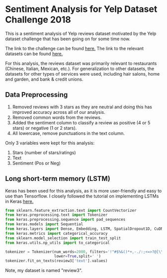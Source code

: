 # Sentiment Analysis for Yelp Dataset Challenge 2018

This is a sentiment analysis of Yelp reviews dataset motivated by the Yelp dataset challenge that has been going on for some time now.

The link to the challenge can be found [here.](https://www.yelp.com/dataset/challenge)
The link to the relevant datasets can be found [here.](https://www.yelp.com/dataset/download)

For this analysis, the reviews dataset was primarily relevant to restaurants (Chinese, Italian, Mexican, etc.). For generalization to other datasets, the datasets for other types of services were used, including hair salons, home and garden, and bank & credit unions.

## Data Preprocessing

1. Removed reviews with 3 stars as they are neutral and doing this has improved accuracy across all of our analysis.
2. Removed common words from the reviews.
3. Added the sentiment column to classify a review as positive (4 or 5 stars) or negative (1 or 2 stars).
4. All lowercase, remove punctuations in the text column.

Only 3 variables were kept for this analysis: 
  1. Stars (number of stars/ratings)
  2. Text
  3. Sentiment (Pos or Neg)

## Long short-term memory (LSTM) 

Keras has been used for this analysis, as it is more user-friendly and easy to use than Tensorflow.
I closely followed the tutorial on implementing LSTMs in Keras [here.](https://towardsdatascience.com/understanding-lstm-and-its-quick-implementation-in-keras-for-sentiment-analysis-af410fd85b47)

```python
from sklearn.feature_extraction.text import CountVectorizer
from keras.preprocessing.text import Tokenizer
from keras.preprocessing.sequence import pad_sequences
from keras.models import Sequential
from keras.layers import Dense, Embedding, LSTM, SpatialDropout1D, CuDNNLSTM, Bidirectional
from keras.metrics import categorical_accuracy
from sklearn.model_selection import train_test_split
from keras.utils.np_utils import to_categorical

tokenizer = Tokenizer(num_words=2000, filters='!"#$%&()*+,-./:;<=>?@[\\]^_`{|}~\t\n',                                  
                      lower=True,split=' ')
tokenizer.fit_on_texts(review3['text'].values)
```
Note, my dataset is named "review3".
